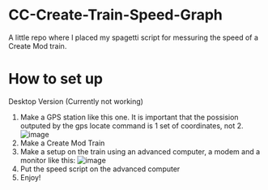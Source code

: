 # CC-Create-Train-Speed-Graph
A little repo where I placed my spagetti script for messuring the speed of a Create Mod train.

# How to set up

Desktop Version (Currently not working)

1. Make a GPS station like this one. It is important that the possision outputed by the gps locate command is 1 set of coordinates, not 2.
![image](https://github.com/Kaloyan501/CC-Create-Train-Speed-Graph-/assets/68351222/f41399d4-38a2-45b6-8c4c-42ad0400e42c)
2. Make a Create Mod Train
3. Make a setup on the train using an advanced computer, a modem and a monitor like this:
![image](https://github.com/Kaloyan501/CC-Create-Train-Speed-Graph-/assets/68351222/1b7ecd64-41dc-43f0-8ad9-6cc4d51ad78a)
4. Put the speed script on the advanced computer
5. Enjoy!

